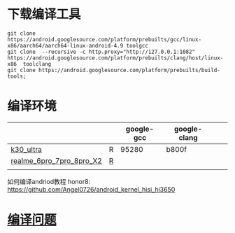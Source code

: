 # 下载编译工具
```
git clone https://android.googlesource.com/platform/prebuilts/gcc/linux-x86/aarch64/aarch64-linux-android-4.9 toolgcc
git clone  --recursive -c http.proxy="http://127.0.0.1:1082" https://android.googlesource.com/platform/prebuilts/clang/host/linux-x86  toolclang
git clone https://android.googlesource.com/platform/prebuilts/build-tools;
```

# 编译环境


|                                                         |      | google-gcc | google-clang |      |      |
| ------------------------------------------------------- | ---- | ---------- | ------------ | ---- | ---- |
| [k30_ultra](k30_ultra.md)                               | R    | 95280      | b800f        |      |      |
| [realme_6pro_7pro_8pro_X2](realme_6pro_7pro_8pro_X2.md) | [R](https://github.com/realme-kernel-opensource/realme_6pro_7pro_8pro_X2-AndroidR-kernel-source/blob/master/How-To-Compile)    |            |              |      |      |
|                                                         |      |            |              |      |      |


如何编译andriod教程
honor8: https://github.com/Angel0726/android_kernel_hisi_hi3650

# [编译问题](编译问题.md)
